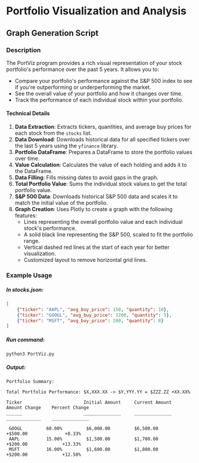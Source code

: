 # Portfolio Visualization and Analysis

## Graph Generation Script

### Description

The PortViz program provides a rich visual representation of your stock portfolio's performance over the past 5 years. It allows you to:

- Compare your portfolio's performance against the S&P 500 index to see if you're outperforming or underperforming the market.
- See the overall value of your portfolio and how it changes over time.
- Track the performance of each individual stock within your portfolio.

#### Technical Details

1. **Data Extraction**: Extracts tickers, quantities, and average buy prices for each stock from the `stocks` list.
2. **Data Download**: Downloads historical data for all specified tickers over the last 5 years using the `yfinance` library.
3. **Portfolio DataFrame**: Prepares a DataFrame to store the portfolio values over time.
4. **Value Calculation**: Calculates the value of each holding and adds it to the DataFrame.
5. **Data Filling**: Fills missing dates to avoid gaps in the graph.
6. **Total Portfolio Value**: Sums the individual stock values to get the total portfolio value.
7. **S&P 500 Data**: Downloads historical S&P 500 data and scales it to match the initial value of the portfolio.
8. **Graph Creation**: Uses Plotly to create a graph with the following features:
    - Lines representing the overall portfolio value and each individual stock's performance.
    - A solid black line representing the S&P 500, scaled to fit the portfolio range.
    - Vertical dashed red lines at the start of each year for better visualization.
    - Customized layout to remove horizontal grid lines.

### Example Usage
##### In stocks.json:

```json
[
    {"ticker": "AAPL", "avg_buy_price": 150, "quantity": 10},
    {"ticker": "GOOGL", "avg_buy_price": 1200, "quantity": 5},
    {"ticker": "MSFT", "avg_buy_price": 200, "quantity": 8}
]
```

##### Run command:
```
python3 PortViz.py
```

##### Output:
```
Portfolio Summary:

Total Portfolio Performance: $X,XXX.XX -> $Y,YYY.YY = $ZZZ.ZZ +XX.XX%

Ticker                       Initial Amount     Current Amount     Amount Change    Percent Change
______                       ______________     ______________     _____________    ______________

 GOOGL         60.00%         $6,000.00         $6,500.00           +$500.00              +8.33%
 AAPL          15.00%         $1,500.00         $1,700.00           +$200.00             +13.33%
 MSFT          16.00%         $1,600.00         $1,800.00           +$200.00             +12.50%
``````





